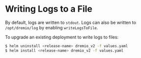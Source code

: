 # Writing Logs to a File

By default, logs are written to `stdout`. Logs can also be written to `/opt/dremio/log` by enabling `writeLogsToFile`.

To upgrade an existing deployment to write logs to files:
```bash
$ helm uninstall <release-name> dremio_v2 -f values.yaml
$ helm install <release-name> dremio_v2 -f values.yaml
```